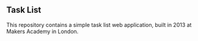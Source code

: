Task List
---------

This repository contains a simple task list web application, built in 2013 at Makers Academy in London. 
